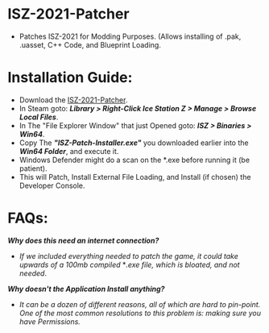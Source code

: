 # ISZ-2021-Patcher
- Patches ISZ-2021 for Modding Purposes. (Allows installing of .pak, .uasset, C++ Code, and Blueprint Loading.





# Installation Guide:
- Download the [ISZ-2021-Patcher]().
- In Steam goto: ***Library > Right-Click Ice Station Z > Manage > Browse Local Files***.
- In The "File Explorer Window" that just Opened goto: ***ISZ > Binaries > Win64***.
- Copy The ***"ISZ-Patch-Installer.exe"*** you downloaded earlier into the ***Win64 Folder***, and execute it.
- Windows Defender might do a scan on the *.exe before running it (be patient).
- This will Patch, Install External File Loading, and Install (if chosen) the Developer Console.



# FAQs:
***Why does this need an internet connection?***

- *If we included everything needed to patch the game, it could take upwards of a 100mb compiled* **.exe file, which is bloated, and not needed*.

***Why doesn't the Application Install anything?***

- *It can be a dozen of different reasons, all of which are hard to pin-point. One of the most common resolutions to this problem is: making sure you have Permissions.*
